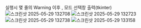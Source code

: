 실행시 몇 줄의 Warning 이후 , 모드 선택창 출력(tkinter)
![스크린샷 2025-05-29 132708](https://github.com/user-attachments/assets/7ba51fa2-9f71-4945-89e3-5b84525d8a38)
![스크린샷 2025-05-29 132723](https://github.com/user-attachments/assets/195509fa-5ee8-4605-8759-f426af4092e6)
![스크린샷 2025-05-29 132738](https://github.com/user-attachments/assets/e21e1a2f-3a78-4a90-8f15-32c1faf5cfc3)
![스크린샷 2025-05-29 133158](https://github.com/user-attachments/assets/c716aa37-3c6c-4bde-a45f-700c26bdada2)
